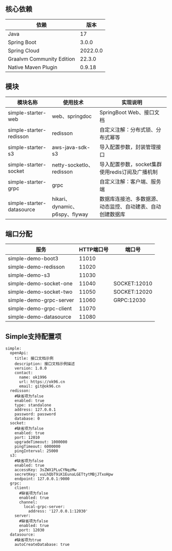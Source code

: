 ## 核心依赖
| 依赖                        | 版本       |
|---------------------------|----------|
| Java                      | 17       |
| Spring Boot               | 3.0.0    |
| Spring Cloud              | 2022.0.0 |
| Graalvm Community Edition | 22.3.0   |
| Native Maven Plugin       | 0.9.18   |

## 模块
| 模块名称                      | 使用技术                        | 实现说明                          |
|---------------------------|-----------------------------|-------------------------------|
| simple-starter-web        | web、springdoc               | SpringBoot Web、接口文档           |
| simple-starter-redisson   | redisson                    | 自定义注解：分布式锁、分布式幂等              |
| simple-starter-s3         | aws-java-sdk-s3             | 导入配置参数，封装管理接口                 |
| simple-starter-socket     | netty-socketIo、redisson     | 导入配置参数，socket集群使用redis订阅及广播机制 |
| simple-starter-grpc       | grpc                        | 自定义注解：客户端、服务端                 |
| simple-starter-datasource | hikari、dynamic、p6spy、flyway | 数据库连接池、多数据源、动态监控、自动建表、自动创建数据库 |

## 端口分配
| 服务                      | HTTP端口号 | 端口号          |
|-------------------------|---------|--------------|
| simple-demo-boot3       | 11010   |              |
| simple-demo-redisson    | 11020   |              |
| simple-demo-s3          | 11030   |              |
| simple-demo-socket-one  | 11040   | SOCKET:12010 |
| simple-demo-socket-two  | 11050   | SOCKET:12020 |
| simple-demo-grpc-server | 11060   | GRPC:12030   |
| simple-demo-grpc-client | 11070   |              |
| simple-demo-datasource  | 11080   |              |

## Simple支持配置项
~~~
simple:
  openApi:
    title: 接口文档示例
    description: 接口文档示例描述
    version: 1.0.0
    contact:
      name: ok1996
      url: https://ok96.cn
      email: git@ok96.cn
  redisson:
    #缺省项为false
    enabled: true
    type: standalone
    address: 127.0.0.1
    password: password
    database: 0
  socket:
    #缺省项为false
    enabled: true
    port: 12010
    upgradeTimeout: 1000000
    pingTimeout: 6000000
    pingInterval: 25000
  s3:
    #缺省项为false
    enabled: true
    accessKey: 3sZWX1PLuCYNqzMw
    secretKey: vuLhQbT9iK1EunaLGETtytMBjJTxoHpw
    endpoint: 127.0.0.1:9000
  grpc:
    client:
      #缺省项为false 
      enabled: true
      channel:
        local-grpc-server:
          address: '127.0.0.1:12030'
    server:
      #缺省项为false 
      enabled: true
      port: 12030
  datasource:
    #缺省项为true 
    autoCreateDatabase: true
~~~